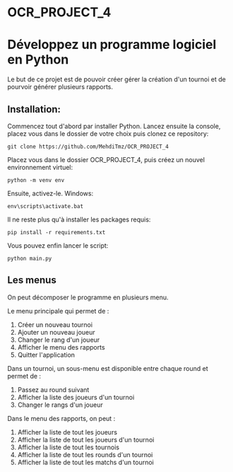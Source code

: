 # OCR_PROJECT_4
# Développez un programme logiciel en Python

Le but de ce projet est de pouvoir créer gérer la création d'un tournoi et de pourvoir générer plusieurs rapports.

## Installation:
Commencez tout d'abord par installer Python. Lancez ensuite la console, placez vous dans le dossier de votre choix puis clonez ce repository:

```git clone https://github.com/MehdiTmz/OCR_PROJECT_4```

Placez vous dans le dossier OCR_PROJECT_4, puis créez un nouvel environnement virtuel:

```python -m venv env```

Ensuite, activez-le. Windows:

```env\scripts\activate.bat```

Il ne reste plus qu'à installer les packages requis:

```pip install -r requirements.txt```

Vous pouvez enfin lancer le script:

```python main.py```

## Les menus
On peut décomposer le programme en plusieurs menu.

Le menu principale qui permet de :
  1. Créer un nouveau tournoi
  2. Ajouter un nouveau joueur
  3. Changer le rang d'un joueur
  4. Afficher le menu des rapports
  5. Quitter l'application

Dans un tournoi, un sous-menu est disponible entre chaque round et permet de :
  1. Passez au round suivant
  2. Afficher la liste des joueurs d'un tournoi
  3. Changer le rangs d'un joueur

Dans le menu des rapports, on peut :
  1. Afficher la liste de tout les joueurs
  2. Afficher la liste de tout les joueurs d'un tournoi
  3. Afficher la liste de tout les tournois
  4. Afficher la liste de tout les rounds d'un tournoi
  5. Afficher la liste de tout les matchs d'un tournoi
